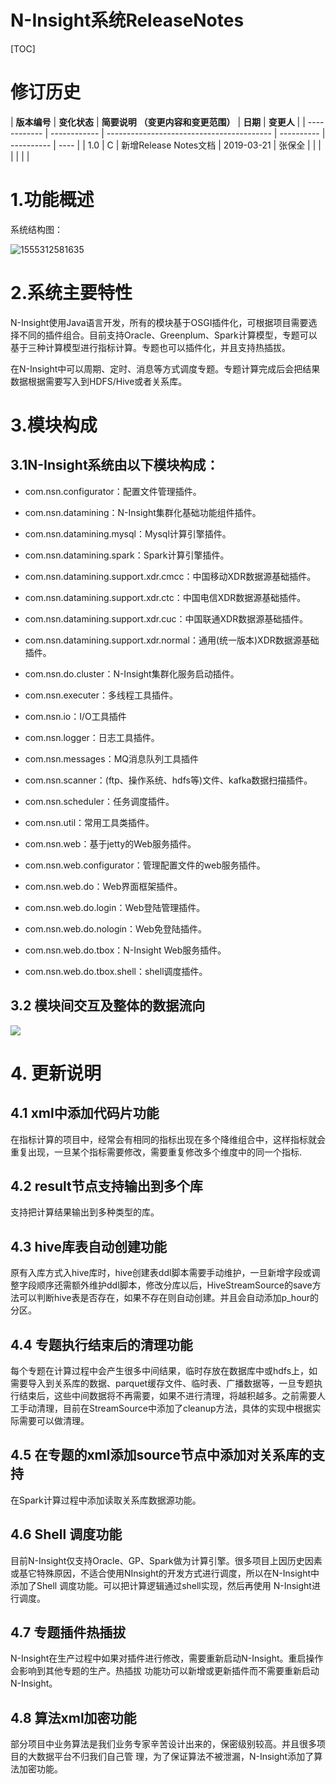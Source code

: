 # N-Insight系统ReleaseNotes

[TOC]



# 修订历史

| **版本编号** | **变化状态** | **简要说明**   **（变更内容和变更范围）** | **日期**   | **变更人** |
| ------------ | ------------ | ----------------------------------------- | ---------- | ---------- | ---- |
| 1.0          | C            | 新增Release   Notes文档                   | 2019-03-21 | 张保全     |
|              |              |                                           |            |            |

# 1.功能概述

系统结构图：

![1555312581635](./assets/1555312581635.png)

# 2.系统主要特性

N-Insight使用Java语言开发，所有的模块基于OSGI插件化，可根据项目需要选择不同的插件组合。目前支持Oracle、Greenplum、Spark计算模型，专题可以基于三种计算模型进行指标计算。专题也可以插件化，并且支持热插拔。  

在N-Insight中可以周期、定时、消息等方式调度专题。专题计算完成后会把结果数据根据需要写入到HDFS/Hive或者关系库。

# 3.模块构成

##  3.1N-Insight系统由以下模块构成：

- com.nsn.configurator：配置文件管理插件。

- com.nsn.datamining：N-Insight集群化基础功能组件插件。

- com.nsn.datamining.mysql：Mysql计算引擎插件。

- com.nsn.datamining.spark：Spark计算引擎插件。

- com.nsn.datamining.support.xdr.cmcc：中国移动XDR数据源基础插件。

- com.nsn.datamining.support.xdr.ctc：中国电信XDR数据源基础插件。

- com.nsn.datamining.support.xdr.cuc：中国联通XDR数据源基础插件。

- com.nsn.datamining.support.xdr.normal：通用(统一版本)XDR数据源基础插件。

- com.nsn.do.cluster：N-Insight集群化服务启动插件。

- com.nsn.executer：多线程工具插件。

- com.nsn.io：I/O工具插件

- com.nsn.logger：日志工具插件。

- com.nsn.messages：MQ消息队列工具插件

- com.nsn.scanner：(ftp、操作系统、hdfs等)文件、kafka数据扫描插件。

- com.nsn.scheduler：任务调度插件。

- com.nsn.util：常用工具类插件。

- com.nsn.web：基于jetty的Web服务插件。

- com.nsn.web.configurator：管理配置文件的web服务插件。

- com.nsn.web.do：Web界面框架插件。

- com.nsn.web.do.login：Web登陆管理插件。

- com.nsn.web.do.nologin：Web免登陆插件。

- com.nsn.web.do.tbox：N-Insight Web服务插件。

- com.nsn.web.do.tbox.shell：shell调度插件。


## 3.2 模块间交互及整体的数据流向

![](./assets/11.png)

# 4.    更新说明

## 4.1    xml中添加代码片功能

在指标计算的项目中，经常会有相同的指标出现在多个降维组合中，这样指标就会重复出现，一旦某个指标需要修改，需要重复修改多个维度中的同一个指标.

## 4.2    result节点支持输出到多个库

支持把计算结果输出到多种类型的库。

## 4.3    hive库表自动创建功能

原有入库方式入hive库时，hive创建表ddl脚本需要手动维护，一旦新增字段或调整字段顺序还需额外维护ddl脚本，修改分库以后，HiveStreamSource的save方法可以判断hive表是否存在，如果不存在则自动创建。并且会自动添加p_hour的分区。

## 4.4    专题执行结束后的清理功能

每个专题在计算过程中会产生很多中间结果，临时存放在数据库中或hdfs上，如需要导入到关系库的数据、parquet缓存文件、临时表、广播数据等，一旦专题执行结束后，这些中间数据将不再需要，如果不进行清理，将越积越多。之前需要人工手动清理，目前在StreamSource中添加了cleanup方法，具体的实现中根据实际需要可以做清理。

## 4.5    在专题的xml添加source节点中添加对关系库的支持

在Spark计算过程中添加读取关系库数据源功能。

## 4.6    Shell 调度功能

目前N-Insight仅支持Oracle、GP、Spark做为计算引擎。很多项目上因历史因素或基它特殊原因，不适合使用NInsight的开发方式进行调度，所以在N-Insight中添加了Shell 调度功能。可以把计算逻辑通过shell实现，然后再使用 N-Insight进行调度。

## 4.7    专题插件热插拔

N-Insight在生产过程中如果对插件进行修改，需要重新启动N-Insight。重启操作会影响到其他专题的生产。热插拔 功能功可以新增或更新插件而不需要重新启动N-Insight。

## 4.8    算法xml加密功能

部分项目中业务算法是我们业务专家辛苦设计出来的，保密级别较高。并且很多项目的大数据平台不归我们自己管 理，为了保证算法不被泄漏，N-Insight添加了算法加密功能。